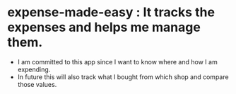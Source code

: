 # expense-made-easy : It tracks the expenses and helps me manage them.

-  I am committed to this app since I want to know where and how I am expending.
- In future this will also track what I bought from which shop and compare those values.
